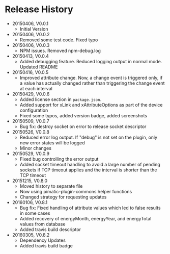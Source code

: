 # Release History

* 20150406, V0.0.1
    * Initial Version
* 20150406, V0.0.2
    * Removed some test code. Fixed typo
* 20150406, V0.0.3
    * NPM issues. Removed npm-debug.log
* 20150413, V0.0.4
    * Added debugging feature. Reduced logging output in normal mode. Updated README
* 20150416, V0.0.5
    * Improved attribute change. Now, a change event is triggered only, if a value has actually changed rather than
          triggering the change event at each interval
* 20150429, V0.0.6
    * Added license section in `package.json`. 
    * Added support for xLink and xAttributeOptions as part of the device configuration
    * Fixed some typos, added version badge, added screenshots
* 20150509, V0.0.7
    * Bug fix: destroy socket on error to release socket descriptor
* 20150526, V0.0.8
    * Reduced error log output. If "debug" is not set on the plugin, only new error states will be logged
    * Minor changes
* 20150529, V0.0.9
    * Fixed bug controlling the error output
    * Added socket timeout handling to avoid a large number of pending sockets if TCP timeout applies and the 
      interval is shorter than the TCP timeout
* 20151215, V0.8.0
    * Moved history to separate file
    * Now using pimatic-plugin-commons helper functions
    * Changed strategy for requesting updates
* 20160106, V0.8.1    
    * Bug fix: Fixed handling of attribute values which led to false results in some cases
    * Added recovery of energyMonth, energyYear, and energyTotal values from database 
    * Added travis build descriptor
* 20160305, V0.8.2    
    * Dependency Updates
    * Added travis build badge